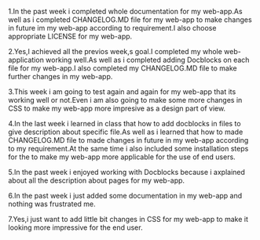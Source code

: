 1.In the past week i completed whole documentation for my web-app.As well as i completed CHANGELOG.MD file
 for my web-app to make changes in future im my web-app according to requirement.I also choose appropriate
 LICENSE for my web-app.
 
 2.Yes,I achieved all the previos week,s goal.I completed my whole web-application working well.As well as
 i completed adding Docblocks on each file for my web-app.I also completed my CHANGELOG.MD file to make
 further changes in my web-app.
 
 3.This week i am going to test again and again for my web-app that its working well or not.Even i am also
 going to make some more changes in CSS to make my web-app more impresive as a design part of view.
 
 4.In the last week i learned in class that how to add docblocks in files to give description about specific
 file.As well as i learned that how to made CHANGELOG.MD file to made changes in future in my web-app according 
 to my requirement.At the same time i also included some installation steps for the to make my web-app more applicable
 for the use of end users.
 
 5.In the past week i enjoyed working with Docblocks because i axplained about all the description about pages for my web-app.
 
 6.In the past week i just added some documentation in my web-app and nothing was frustrated me.
 
 7.Yes,i just want to add little bit changes in CSS for my web-app to make it looking more impressive for the end user.